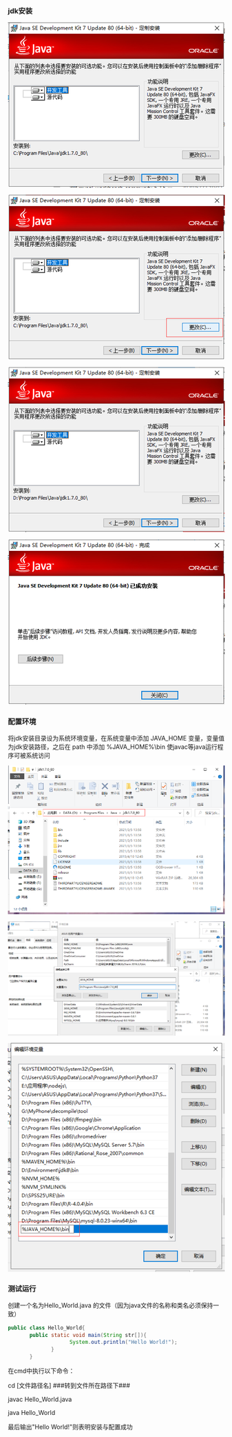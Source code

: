 ### jdk安装

![image-20210305135706169](jdk安装.assets/image-20210305135706169.png)

![image-20210305135729674](jdk安装.assets/image-20210305135729674.png)

![image-20210305135838585](jdk安装.assets/image-20210305135838585.png)

![image-20210305135905931](jdk安装.assets/image-20210305135905931.png)

### 配置环境

将jdk安装目录设为系统环境变量，在系统变量中添加  JAVA_HOME  变量，变量值为jdk安装路径，之后在  path  中添加  %JAVA_HOME%\bin  使javac等java运行程序可被系统访问

![image-20210305140028925](jdk安装.assets/image-20210305140028925.png)

![image-20210305140050582](jdk安装.assets/image-20210305140050582.png)

![image-20210305140152103](jdk安装.assets/image-20210305140152103.png)

### 测试运行

创建一个名为Hello_World.java 的文件（因为java文件的名称和类名必须保持一致）

```java
public class Hello_World{
       public static void main(String str[]){
                    System.out.println("Hello World!");
              }
       }
```

在cmd中执行以下命令：

cd [文件路径名]              ###转到文件所在路径下###

javac Hello_World.java

java Hello_World

最后输出"Hello World!"则表明安装与配置成功